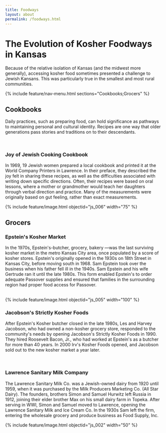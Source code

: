 ```yaml
---
title: Foodways
layout: about
permalink: /foodways.html
---
```

<h1>The Evolution of Kosher Foodways in Kansas</h1>
<p>
  Because of the relative isolation of Kansas (and the midwest more generally), accessing kosher food sometimes presented a challenge to Jewish Kansans. This was particularly true in the smallest and most rural communities. 
</p>
{% include feature/nav-menu.html sections="Cookbooks;Grocers" %}

## Cookbooks 
  <p>Daily practices, such as preparing food, can hold significance as pathways to maintaining personal and cultural identity. Recipes are one way that older generations pass stories and traditions on to their descendants.</p>
  <br>
<div class="row">
  <div class="col-md-6">
  <h3>Joy of Jewish Cooking Cookbook</h3>
  <p>In 1969, 19 Jewish women prepared a local cookbook and printed it at the World Company Printers in Lawrence. In their preface, they described the joy felt in sharing these recipes, as well as the difficulties associated with writing down specific directions. Often, their recipes were based on oral lessons, where a mother or grandmother would teach her daughters through verbal direction and practice. Many of the measurements were originally based on gut feeling, rather than exact measurements.</p>
  </div>
  <div class="col-md-6">  
    {% include feature/image.html objectid="js_006" width="75" %}
  </div>
</div>

## Grocers

<h3>Epstein's Kosher Market</h3>
  <p>In the 1970s, Epstein's-butcher, grocery, bakery
    —was the last surviving kosher market in the metro Kansas City area, once populated by a score of kosher stores. Epstein's originally opened in the 1930s on 18th Street in Kansas City, before moving south in 1968. Sam Epstein took over the business when his father fell ill in the 1940s. Sam Epstein and his wife Gertrude ran it until the late 1980s. This form enabled Epstein's to order adequate Passover supplies and ensured that families in the surrounding region had proper food access for Passover.
    </p>
  <br>
  <div class="row">
  <div class="col-md-6">
    {% include feature/image.html objectid="js_005" width="100" %} 
  </div>
  <div class="col-md-6">  
    <h3>Jacobson's Strictly Kosher Foods</h3>
      <p>After Epstein's Kosher butcher closed in the late 1980s, Les and Harvey Jacobson, who had owned a non-kosher grocery store, responded to the community's needs by opening Jacobson's Strictly Kosher Foods in 1990. They hired Roosevelt Bacon, Jr., who had worked at Epstein's as a butcher for more than 40 years. In 2000 Irv's Kosher Foods opened, and Jacobson sold out to the new kosher market a year later.</p>
  </div>
</div>
<br>
<div class="row">
  <div class="col-md-6">
    <h3>Lawrence Sanitary Milk Company</h3>
    <p>The Lawrence Sanitary Milk Co. was a Jewish-owned dairy from 1920 until 1959, when it was purchased by the Milk Producers Marketing Co. (All Star Dairy). The founders, brothers Simon and Samuel Hurwitz left Russia in 1912, joining their elder brother Max on his small dairy farm in Topeka. After serving in WWl, Simon and Samuel moved to Lawrence, opening the Lawrence Sanitary Milk and Ice Cream Co. In the 1930s Sam left the firm, entering the wholesale grocery and produce business as Food Supply, Inc.</p>
  </div>
  <div class="col-md-6">  
    {% include feature/image.html objectid="js_002" width="50" %}
  </div>
</div>

